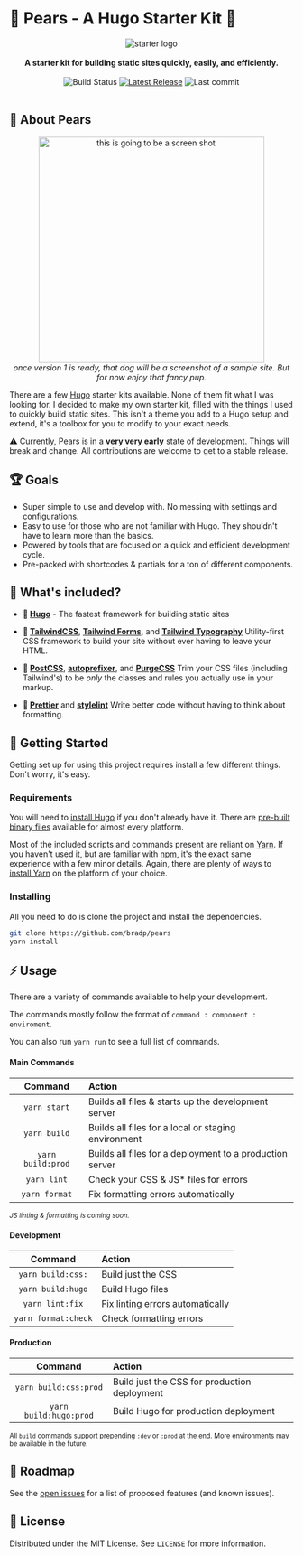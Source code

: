 # 🍐 Pears - A Hugo Starter Kit 🍐

<p align="center">
  <img src="https://brrad.com/readme/dance.jpg" alt="starter logo"><br>
    <br>
    <strong>A starter kit for building static sites quickly, easily, and efficiently.</strong>
  <br>
  	<br>
    <img src="https://img.shields.io/github/workflow/status/bradp/starter/build/main?style=flat-square" alt="Build Status">
    <a href="https://www.github.com/bradp/starter/releases/"><img src="https://img.shields.io/github/v/release/bradp/starter?style=flat-square" alt="Latest Release"></a>
    <img src="https://img.shields.io/github/last-commit/bradp/starter?style=flat-square" alt="Last commit">
    <br>
    <br>
   <!--<a href="">View live demo →</a>-->
</p>

## 🍐 About Pears

<p align="center">
  <img src="https://brrad.com/readme/dog.jpg" alt="this is going to be a screen shot" width="400"><br>
  <em>once version 1 is ready, that dog will be a screenshot of a sample site. But for now enjoy that fancy pup.</em>
</p>

There are a few [Hugo](https://gohugo.io) starter kits available. None of them fit what I was looking for. I decided to make my own starter kit, filled with the things I used to quickly build static sites. This isn't a theme you add to a Hugo setup and extend, it's a toolbox for you to modify to your exact needs.

:warning: Currently, Pears is in a **very very early** state of development. Things will break and change. All contributions are welcome to get to a stable release.

## 🏆 Goals

- Super simple to use and develop with. No messing with settings and configurations.
- Easy to use for those who are not familiar with Hugo. They shouldn't have to learn more than the basics.
- Powered by tools that are focused on a quick and efficient development cycle.
- Pre-packed with shortcodes & partials for a ton of different components.

## 🎉️ What's included?

- **🚧 [Hugo](https://gohugo.io)** - The fastest framework for building static sites

- **🎨 [TailwindCSS](https://tailwind.css)**, **[Tailwind Forms](https://github.com/tailwindlabs/tailwindcss-forms)**, and **[Tailwind Typography](https://github.com/tailwindlabs/tailwindcss-typography)** Utility-first CSS framework to build your site without ever having to leave your HTML.

- **🔧️ [PostCSS](https://github.com/postcss/postcss)**, **[autoprefixer](https://github.com/postcss/autoprefixer)**, and **[PurgeCSS](https://github.com/FullHuman/purgecss)** Trim your CSS files (including Tailwind's) to be _only_ the classes and rules you actually use in your markup.

- **🌈️ [Prettier](https://github.com/prettier/prettier)** and **[stylelint](https://github.com/stylelint/stylelint)** Write better code without having to think about formatting.

## 🚀️ Getting Started

Getting set up for using this project requires install a few different things. Don't worry, it's easy.

### Requirements

You will need to [install Hugo](https://gohugo.io/getting-started/installing/) if you don't already have it. There are [pre-built binary files](https://github.com/gohugoio/hugo/releases) available for almost every platform.

Most of the included scripts and commands present are reliant on [Yarn](https://classic.yarnpkg.com/en/). If you haven't used it, but are familiar with [npm](https://www.npmjs.com/), it's the exact same experience with a few minor details. Again, there are plenty of ways to [install Yarn](https://classic.yarnpkg.com/en/docs/install/) on the platform of your choice.

### Installing

All you need to do is clone the project and install the dependencies.

```sh
git clone https://github.com/bradp/pears
yarn install
```

## ⚡️ Usage

There are a variety of commands available to help your development.

The commands mostly follow the format of `command : component : enviroment`.

You can also run `yarn run` to see a full list of commands.

#### Main Commands

|      Command      | Action                                                   |
| :---------------: | :------------------------------------------------------- |
|   `yarn start`    | Builds all files & starts up the development server      |
|   `yarn build`    | Builds all files for a local or staging environment      |
| `yarn build:prod` | Builds all files for a deployment to a production server |
|    `yarn lint`    | Check your CSS & JS\* files for errors                   |
|   `yarn format`   | Fix formatting errors automatically                      |

<small>_JS linting & formatting is coming soon._</small>

#### Development

|       Command       | Action                           |
| :-----------------: | :------------------------------- |
|  `yarn build:css:`  | Build just the CSS               |
|  `yarn build:hugo`  | Build Hugo files                 |
|   `yarn lint:fix`   | Fix linting errors automatically |
| `yarn format:check` | Check formatting errors          |

#### Production

|        Command         | Action                                       |
| :--------------------: | :------------------------------------------- |
| `yarn build:css:prod`  | Build just the CSS for production deployment |
| `yarn build:hugo:prod` | Build Hugo for production deployment         |

<small>All `build` commands support prepending `:dev` or `:prod` at the end. More environments may be available in the future.</small>

## 🔮️ Roadmap

See the [open issues](https://github.com/bradp/starter/issues) for a list of proposed features (and known issues).

## 📕️ License

Distributed under the MIT License. See `LICENSE` for more information.
